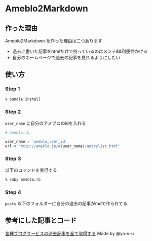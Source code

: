 # Ameblo2Markdown

## 作った理由
Ameblo2Markdown を作った理由は二つあります
- 過去に書いた記事をhtmlだけで持っているのはメンテ&&利便性かける
- 自分のホームページで過去の記事を見れるようにしたい

## 使い方

### Step 1
```sh
% bundle install
```
### Step 2
`user_name` に自分のアメブロのidを入れる

```rb
# ameblo.rb

user_name = 'ameblo_user_id'
url = "http://ameblo.jp/#{user_name}/entrylist.html"
```

### Step 3
以下のコマンドを実行する

```sh
% ruby ameblo.rb
```

### Step 4
`posts` 以下のフォルダーに自分の過去の記事がmdで作られてる

## 参考にした記事とコード

[各種ブログサービスの過去記事を全て取得する](http://qiita.com/ya_s_u/items/c4f027df9be34fad8be5)
Made by @ya-s-u
